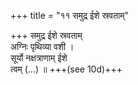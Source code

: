 +++
title = "११ समुद्र ईशे स्रवताम्"

+++
समुद्र ईशे स्रवताम्  
अग्निः पृथिव्या वशी ।  
सूर्यो नक्षत्राणाम् ईशे  
त्वम् (…) ॥ +++(see 10d)+++
